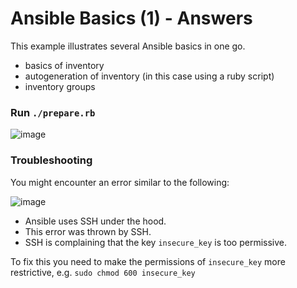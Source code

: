 # Ansible Basics (1) - Answers

This example illustrates several Ansible basics in one go.

* basics of inventory
* autogeneration of inventory (in this case using a ruby script)
* inventory groups

### Run `./prepare.rb`
![image](https://user-images.githubusercontent.com/13379978/30531456-14e52166-9c6c-11e7-8df5-b13134381523.png)

### Troubleshooting

You might encounter an error similar to the following:

![image](https://user-images.githubusercontent.com/13379978/30531554-bae5f464-9c6c-11e7-861a-95b83081eb89.png)

* Ansible uses SSH under the hood.
* This error was thrown by SSH.
* SSH is complaining that the key `insecure_key` is too permissive.

To fix this you need to make the permissions of `insecure_key` more restrictive, e.g. `sudo chmod 600 insecure_key`
